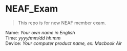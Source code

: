 # NEAF_Exam
> This repo is for new NEAF member exam.

Name: *Your own name in English*       
Time: *yyyy/mm/dd hh:mm*          
Device: *Your computer product name, ex: Macbook Air*      

